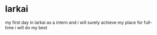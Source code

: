 # larkai
my first day in larkai as a intern and i will surely achieve my place for full-time i will do my best 
